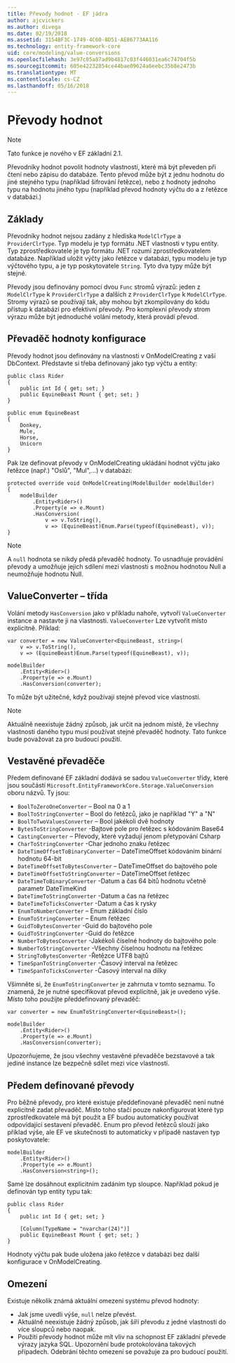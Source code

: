 ```yaml
---
title: Převody hodnot - EF jádra
author: ajcvickers
ms.author: divega
ms.date: 02/19/2018
ms.assetid: 3154BF3C-1749-4C60-8D51-AE86773AA116
ms.technology: entity-framework-core
uid: core/modeling/value-conversions
ms.openlocfilehash: 3e97c05a87ad9b4817c03f446031ea6c74704f5b
ms.sourcegitcommit: 605e42232854ce44bae09624a6eebc35b8e2473b
ms.translationtype: MT
ms.contentlocale: cs-CZ
ms.lasthandoff: 05/16/2018
---
```

# <a name="value-conversions"></a>Převody hodnot

> [!NOTE]  
> Tato funkce je nového v EF základní 2.1.

Převodníky hodnot povolit hodnoty vlastností, které má být převeden při čtení nebo zápisu do databáze. Tento převod může být z jednu hodnotu do jiné stejného typu (například šifrování řetězce), nebo z hodnoty jednoho typu na hodnotu jiného typu (například převod hodnoty výčtu do a z řetězce v databázi.)

## <a name="fundamentals"></a>Základy

Převodníky hodnot nejsou zadány z hlediska `ModelClrType` a `ProviderClrType`. Typ modelu je typ formátu .NET vlastnosti v typu entity. Typ zprostředkovatele je typ formátu .NET rozumí zprostředkovatelem databáze. Například uložit výčty jako řetězce v databázi, typu modelu je typ výčtového typu, a je typ poskytovatele `String`. Tyto dva typy může být stejné.

Převody jsou definovány pomocí dvou `Func` stromů výrazů: jeden z `ModelClrType` k `ProviderClrType` a dalších z `ProviderClrType` k `ModelClrType`. Stromy výrazů se používají tak, aby mohou být zkompilovány do kódu přístup k databázi pro efektivní převody. Pro komplexní převody strom výrazu může být jednoduché volání metody, která provádí převod.

## <a name="configuring-a-value-converter"></a>Převaděč hodnoty konfigurace

Převody hodnot jsou definovány na vlastnosti v OnModelCreating z vaší DbContext. Představte si třeba definovaný jako typ výčtu a entity:
```Csharp
public class Rider
{
    public int Id { get; set; }
    public EquineBeast Mount { get; set; }
}

public enum EquineBeast
{
    Donkey,
    Mule,
    Horse,
    Unicorn
}
```
Pak lze definovat převody v OnModelCreating ukládání hodnot výčtu jako řetězce (např.) "Oslů", "Mul",...) v databázi:
```Csharp
protected override void OnModelCreating(ModelBuilder modelBuilder)
{
    modelBuilder
        .Entity<Rider>()
        .Property(e => e.Mount)
        .HasConversion(
            v => v.ToString(),
            v => (EquineBeast)Enum.Parse(typeof(EquineBeast), v));
}
```
> [!NOTE]  
> A `null` hodnota se nikdy předá převaděč hodnoty. To usnadňuje provádění převody a umožňuje jejich sdílení mezi vlastnosti s možnou hodnotou Null a neumožňuje hodnotu Null.

## <a name="the-valueconverter-class"></a>ValueConverter – třída

Volání metody `HasConversion` jako v příkladu nahoře, vytvoří `ValueConverter` instance a nastavte ji na vlastnosti. `ValueConverter` Lze vytvořit místo explicitně. Příklad:
```Csharp
var converter = new ValueConverter<EquineBeast, string>(
    v => v.ToString(),
    v => (EquineBeast)Enum.Parse(typeof(EquineBeast), v));

modelBuilder
    .Entity<Rider>()
    .Property(e => e.Mount)
    .HasConversion(converter);
```
To může být užitečné, když používají stejné převod více vlastností.

> [!NOTE]  
> Aktuálně neexistuje žádný způsob, jak určit na jednom místě, že všechny vlastnosti daného typu musí používat stejné převaděč hodnoty. Tato funkce bude považovat za pro budoucí použití.

## <a name="built-in-converters"></a>Vestavěné převaděče

Předem definované EF základní dodává se sadou `ValueConverter` třídy, které jsou součástí `Microsoft.EntityFrameworkCore.Storage.ValueConversion` oboru názvů. Ty jsou:
* `BoolToZeroOneConverter` – Bool na 0 a 1
* `BoolToStringConverter` – Bool do řetězců, jako je například "Y" a "N"
* `BoolToTwoValuesConverter` – Bool jakékoli dvě hodnoty
* `BytesToStringConverter` -Bajtové pole pro řetězec s kódováním Base64
* `CastingConverter` – Převody, které vyžadují jenom přetypování Csharp
* `CharToStringConverter` -Char jednoho znaku řetězec
* `DateTimeOffsetToBinaryConverter` – DateTimeOffset kódováním binární hodnotu 64-bit
* `DateTimeOffsetToBytesConverter` – DateTimeOffset do bajtového pole
* `DateTimeOffsetToStringConverter` – DateTimeOffset řetězec
* `DateTimeToBinaryConverter` -Datum a čas 64 bitů hodnotu včetně parametr DateTimeKind
* `DateTimeToStringConverter` -Datum a čas na řetězec
* `DateTimeToTicksConverter` -Datum a čas k rysky
* `EnumToNumberConverter` – Enum základní číslo
* `EnumToStringConverter` – Enum řetězec
* `GuidToBytesConverter` -Guid do bajtového pole
* `GuidToStringConverter` -Guid do řetězce
* `NumberToBytesConverter` -Jakékoli číselné hodnoty do bajtového pole
* `NumberToStringConverter` -Všechny číselnou hodnotu na řetězec
* `StringToBytesConverter` -Řetězce UTF8 bajtů
* `TimeSpanToStringConverter` -Časový interval na řetězec
* `TimeSpanToTicksConverter` -Časový interval na dílky

Všimněte si, že `EnumToStringConverter` je zahrnuta v tomto seznamu. To znamená, že je nutné specifikovat převod explicitně, jak je uvedeno výše. Místo toho použijte předdefinovaný převaděč:
```Csharp
var converter = new EnumToStringConverter<EquineBeast>();

modelBuilder
    .Entity<Rider>()
    .Property(e => e.Mount)
    .HasConversion(converter);
```
Upozorňujeme, že jsou všechny vestavěné převaděče bezstavové a tak jediné instance lze bezpečně sdílet mezi více vlastností.

## <a name="pre-defined-conversions"></a>Předem definované převody

Pro běžné převody, pro které existuje předdefinované převaděč není nutné explicitně zadat převaděč. Místo toho stačí pouze nakonfigurovat které typ zprostředkovatele má být použit a EF budou automaticky používat odpovídající sestavení převaděč. Enum pro převod řetězců slouží jako příklad výše, ale EF ve skutečnosti to automaticky v případě nastaven typ poskytovatele:
```Csharp
modelBuilder
    .Entity<Rider>()
    .Property(e => e.Mount)
    .HasConversion<string>();
```
Samé lze dosáhnout explicitním zadáním typ sloupce. Například pokud je definován typ entity typu tak:
```Csharp
public class Rider
{
    public int Id { get; set; }

    [Column(TypeName = "nvarchar(24)")]
    public EquineBeast Mount { get; set; }
}
```
Hodnoty výčtu pak bude uložena jako řetězce v databázi bez další konfigurace v OnModelCreating.

## <a name="limitations"></a>Omezení

Existuje několik známá aktuální omezení systému převod hodnoty:
* Jak jsme uvedli výše, `null` nelze převést.
* Aktuálně neexistuje žádný způsob, jak šíří převodu z jedné vlastnosti do více sloupců nebo naopak.
* Použití převody hodnot může mít vliv na schopnost EF základní převede výrazy jazyka SQL. Upozornění bude protokolována takových případech.
Odebrání těchto omezení se považuje za pro budoucí použití.
